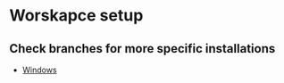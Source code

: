 # Worskapce setup

## Check branches for more specific installations

- [Windows](https://github.com/dbarwikowski/workspace-setup/tree/windows)
